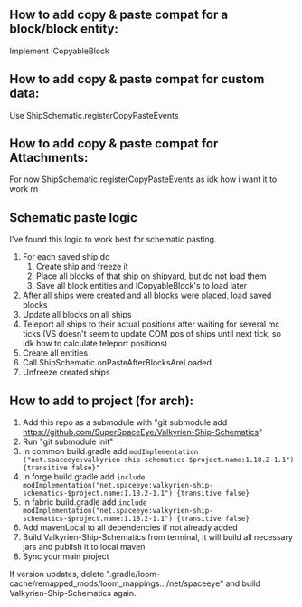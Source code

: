 ## How to add copy & paste compat for a block/block entity: 
Implement ICopyableBlock

## How to add copy & paste compat for custom data:
Use ShipSchematic.registerCopyPasteEvents

## How to add copy & paste compat for Attachments:
For now ShipSchematic.registerCopyPasteEvents as idk how i want it to work rn

## Schematic paste logic
I've found this logic to work best for schematic pasting.
1) For each saved ship do
   1. Create ship and freeze it
   2. Place all blocks of that ship on shipyard, but do not load them
   3. Save all block entities and ICopyableBlock's to load later
2) After all ships were created and all blocks were placed, load saved blocks
3) Update all blocks on all ships
4) Teleport all ships to their actual positions after waiting for several mc ticks (VS doesn't seem to update COM pos of ships until next tick, so idk how to calculate teleport positions)
5) Create all entities
6) Call ShipSchematic.onPasteAfterBlocksAreLoaded
7) Unfreeze created ships

## How to add to project (for arch):
1) Add this repo as a submodule with "git submodule add https://github.com/SuperSpaceEye/Valkyrien-Ship-Schematics"
2) Run "git submodule init"
3) In common build.gradle add ``` modImplementation ("net.spaceeye:valkyrien-ship-schematics-$project.name:1.18.2-1.1") {transitive false}" ```
4) In forge build.gradle add ``` include modImplementation("net.spaceeye:valkyrien-ship-schematics-$project.name:1.18.2-1.1") {transitive false} ```
5) In fabric build.gradle add ``` include modImplementation("net.spaceeye:valkyrien-ship-schematics-$project.name:1.18.2-1.1") {transitive false} ```
6) Add mavenLocal to all dependencies if not already added
7) Build Valkyrien-Ship-Schematics from terminal, it will build all necessary jars and publish it to local maven
8) Sync your main project

If version updates, delete ".gradle/loom-cache/remapped_mods/loom_mappings.../net/spaceeye" and build Valkyrien-Ship-Schematics again.